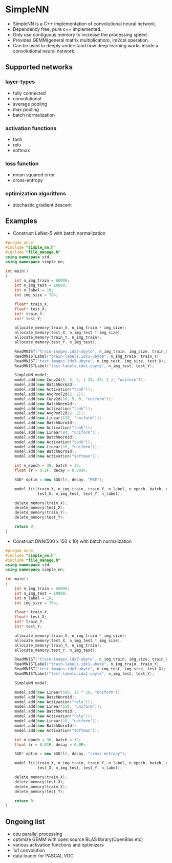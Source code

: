 # SimpleNN

- SimpleNN is a C++ implementation of convolutional neural network. 
- Dependency free, pure c++ implemented.
- Only use contiguous memory to increase the processing speed.
- Provides GEMM(general matrix multiplication), im2col operation.
- Can be used to deeply understand how deep learning works inside a convolutional neural network.

## Supported networks

### layer-types

- fully connected
- convolutional
- average pooling
- max pooling
- batch normalization

### activation functions

- tanh
- relu
- softmax

### loss function

- mean squared error
- cross-entropy

### optimization algorithms

- stochastic gradient descent

## Examples

- Construct LeNet-5 with batch normalization

```c++
#pragma once
#include "simple_nn.h"
#include "file_manage.h"
using namespace std;
using namespace simple_nn;

int main()
{
	int n_img_train = 60000;
	int n_img_test = 10000;
	int n_label = 10;
	int img_size = 784;

	float* train_X;
	float* test_X;
	int* train_Y;
	int* test_Y;

	allocate_memory(train_X, n_img_train * img_size);
	allocate_memory(test_X, n_img_test * img_size);
	allocate_memory(train_Y, n_img_train);
	allocate_memory(test_Y, n_img_test);

	ReadMNIST("train-images.idx3-ubyte", n_img_train, img_size, train_X);
	ReadMNISTLabel("train-labels.idx1-ubyte", n_img_train, train_Y);
	ReadMNIST("test-images.idx3-ubyte", n_img_test, img_size, test_X);
	ReadMNISTLabel("test-labels.idx1-ubyte", n_img_test, test_Y);

	SimpleNN model;
	model.add(new Conv2d(6, 5, 2, { 28, 28, 1 }, "uniform"));
	model.add(new BatchNorm2d);
	model.add(new Activation("tanh"));
	model.add(new AvgPool2d(2, 2));
	model.add(new Conv2d(16, 5, 0, "uniform"));
	model.add(new BatchNorm2d);
	model.add(new Activation("tanh"));
	model.add(new AvgPool2d(2, 2));
	model.add(new Linear(120, "uniform"));
	model.add(new BatchNorm1d);
	model.add(new Activation("tanh"));
	model.add(new Linear(84, "uniform"));
	model.add(new BatchNorm1d);
	model.add(new Activation("tanh"));
	model.add(new Linear(10, "uniform"));
	model.add(new BatchNorm1d);
	model.add(new Activation("softmax"));

	int n_epoch = 30, batch = 32;
	float lr = 0.1F, decay = 0.005F;

	SGD* optim = new SGD(lr, decay, "MSE");

	model.fit(train_X, n_img_train, train_Y, n_label, n_epoch, batch, optim,
			  test_X, n_img_test, test_Y, n_label);

	delete_memory(train_X);
	delete_memory(test_X);
	delete_memory(train_Y);
	delete_memory(test_Y);

	return 0;
}
```

- Construct DNN(500 x 150 x 10) with batch normalization

```c++
#pragma once
#include "simple_nn.h"
#include "file_manage.h"
using namespace std;
using namespace simple_nn;

int main()
{
	int n_img_train = 60000;
	int n_img_test = 10000;
	int n_label = 10;
	int img_size = 784;

	float* train_X;
	float* test_X;
	int* train_Y;
	int* test_Y;

	allocate_memory(train_X, n_img_train * img_size);
	allocate_memory(test_X, n_img_test * img_size);
	allocate_memory(train_Y, n_img_train);
	allocate_memory(test_Y, n_img_test);

	ReadMNIST("train-images.idx3-ubyte", n_img_train, img_size, train_X);
	ReadMNISTLabel("train-labels.idx1-ubyte", n_img_train, train_Y);
	ReadMNIST("test-images.idx3-ubyte", n_img_test, img_size, test_X);
	ReadMNISTLabel("test-labels.idx1-ubyte", n_img_test, test_Y);

	SimpleNN model;

	model.add(new Linear(500, 28 * 28, "uniform"));
	model.add(new BatchNorm1d);
	model.add(new Activation("relu"));
	model.add(new Linear(150, "uniform"));
	model.add(new BatchNorm1d);
	model.add(new Activation("relu"));
	model.add(new Linear(10, "uniform"));
	model.add(new BatchNorm1d);
	model.add(new Activation("softmax"));

	int n_epoch = 30, batch = 32;
	float lr = 0.01F, decay = 0.0F;

	SGD* optim = new SGD(lr, decay, "cross entropy");

	model.fit(train_X, n_img_train, train_Y, n_label, n_epoch, batch, optim,
			  test_X, n_img_test, test_Y, n_label);

	delete_memory(train_X);
	delete_memory(test_X);
	delete_memory(train_Y);
	delete_memory(test_Y);

	return 0;
}
```

## Ongoing list

- cpu parallel processing
- optimize GEMM with open source BLAS library(OpenBlas etc)
- various activation functions and optimizers
- 1x1 convolution
- data loader for PASCAL VOC

